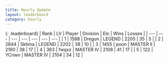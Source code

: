 ```yaml
---
title: Hourly Update
layout: leaderboard
category: hourly
---
```


{: .leaderboard}
| Rank | LV | Player | Division | Elo | Wins | Losses |
| --- | --- | --- | --- | --- | --- | --- |
| <span data-change="1">1</span> | 1588 | <span title="ID: 337810">Dregun</span> | LEGEND | <span data-change="33">2205</span> | <span data-change="4">35</span> | <span data-change="0">5</span> |
| <span data-change="-1">2</span> | 2844 | <span title="ID: 353063">Sktima</span> | LEGEND | <span data-change="0">2202</span> | <span data-change="0">38</span> | <span data-change="0">10</span> |
| <span data-change="0">3</span> | 1455 | <span title="ID: 540690">poon</span> | MASTER II | <span data-change="0">2160</span> | <span data-change="0">38</span> | <span data-change="0">17</span> |
| <span data-change="0">4</span> | 363 | <span title="ID: 742416">fwqxz</span> | MASTER IV | <span data-change="0">2108</span> | <span data-change="0">41</span> | <span data-change="0">17</span> |
| <span data-change="0">5</span> | 122 | <span title="ID: 555090">YCriwn</span> | MASTER IV | <span data-change="0">2104</span> | <span data-change="0">34</span> | <span data-change="0">12</span> |